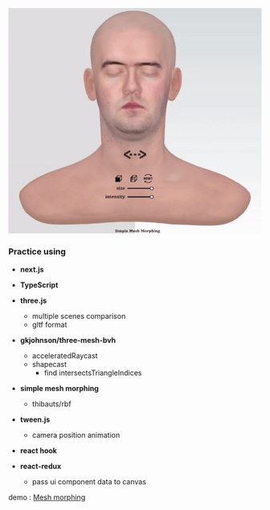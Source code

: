 
![screenshot](./docs/morph.gif)

### Practice using
* **next.js**
* **TypeScript**
* **three.js**
    * multiple scenes comparison
    * gltf format

* **gkjohnson/three-mesh-bvh**
    * acceleratedRaycast
    * shapecast
        * find intersectsTriangleIndices

* **simple mesh morphing**
    * thibauts/rbf

* **tween.js**
    * camera position animation

* **react hook**
* **react-redux**
    * pass ui component data to canvas


demo : [Mesh morphing](https://morph-jade.vercel.app/)